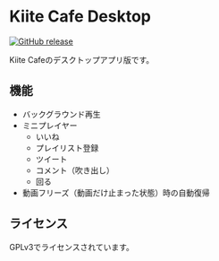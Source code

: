 # Kiite Cafe Desktop
[![GitHub release](https://img.shields.io/github/v/release/sevenc-nanashi/kiitecafe-desktop?label=Release)](https://github.com/sevenc-nanashi/kiitecafe-desktop/releases/latest)  

Kiite Cafeのデスクトップアプリ版です。

## 機能

- バックグラウンド再生
- ミニプレイヤー
  - いいね
  - プレイリスト登録
  - ツイート
  - コメント（吹き出し）
  - 回る
- 動画フリーズ（動画だけ止まった状態）時の自動復帰

## ライセンス

GPLv3でライセンスされています。

